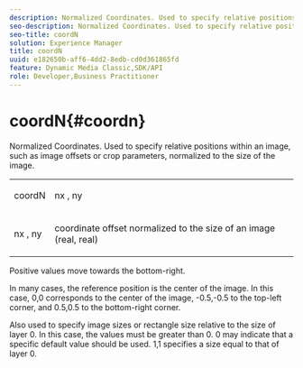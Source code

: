 ```yaml
---
description: Normalized Coordinates. Used to specify relative positions within an image, such as image offsets or crop parameters, normalized to the size of the image.
seo-description: Normalized Coordinates. Used to specify relative positions within an image, such as image offsets or crop parameters, normalized to the size of the image.
seo-title: coordN
solution: Experience Manager
title: coordN
uuid: e182650b-aff6-4dd2-8edb-cd0d361865fd
feature: Dynamic Media Classic,SDK/API
role: Developer,Business Practitioner
---
```


# coordN{#coordn}

Normalized Coordinates. Used to specify relative positions within an image, such as image offsets or crop parameters, normalized to the size of the image.

<table id="simpletable_EFA3111DC4B94BAF94715500DB4DD8FB"> 
 <tr class="strow"> 
  <td class="stentry"> <p><span class="codeph"> <span class="varname"> coordN</span> </span> </p> </td> 
  <td class="stentry"> <p><span class="codeph"> <span class="varname"> nx</span> </span>, <span class="codeph"><span class="varname"> ny</span></span> </p></td> 
 </tr> 
 <tr class="strow"> 
  <td class="stentry"> <p><span class="codeph"> <span class="varname"> nx</span> </span>, <span class="codeph"><span class="varname"> ny</span></span> </p></td> 
  <td class="stentry"> <p>coordinate offset normalized to the size of an image (real, real) </p></td> 
 </tr> 
</table>

Positive values move towards the bottom-right.

In many cases, the reference position is the center of the image. In this case, 0,0 corresponds to the center of the image, -0.5,-0.5 to the top-left corner, and 0.5,0.5 to the bottom-right corner.

Also used to specify image sizes or rectangle size relative to the size of layer 0. In this case, the values must be greater than 0. 0 may indicate that a specific default value should be used. 1,1 specifies a size equal to that of layer 0. 
